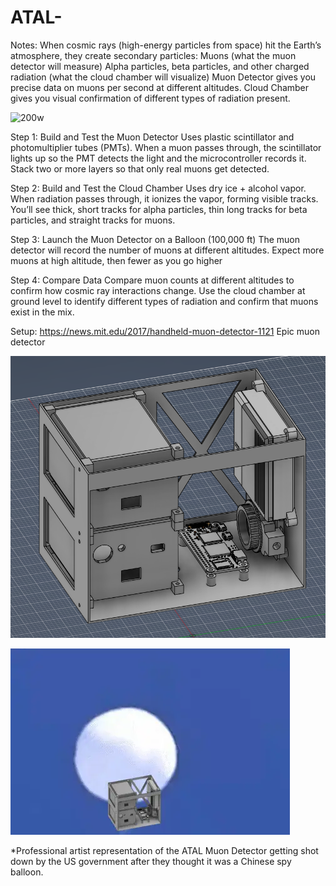 # ATAL-

Notes:
When cosmic rays (high-energy particles from space) hit the Earth’s atmosphere, they create secondary particles:
Muons (what the muon detector will measure)
Alpha particles, beta particles, and other charged radiation (what the cloud chamber will visualize)
Muon Detector gives you precise data on muons per second at different altitudes.
Cloud Chamber gives you visual confirmation of different types of radiation present.

![200w](https://github.com/user-attachments/assets/a24ca46e-d6fd-4d45-b5ce-3f9d5d800b9c)

Step 1: Build and Test the Muon Detector
Uses plastic scintillator and photomultiplier tubes (PMTs).
When a muon passes through, the scintillator lights up so the PMT detects the light and the microcontroller records it.
Stack two or more layers so that only real muons get detected.

Step 2: Build and Test the Cloud Chamber
Uses dry ice + alcohol vapor.
When radiation passes through, it ionizes the vapor, forming visible tracks.
You’ll see thick, short tracks for alpha particles, thin long tracks for beta particles, and straight tracks for muons.

Step 3: Launch the Muon Detector on a Balloon (100,000 ft)
The muon detector will record the number of muons at different altitudes.
Expect more muons at high altitude, then fewer as you go higher

Step 4: Compare Data
Compare muon counts at different altitudes to confirm how cosmic ray interactions change.
Use the cloud chamber at ground level to identify different types of radiation and confirm that muons exist in the mix.



Setup: https://news.mit.edu/2017/handheld-muon-detector-1121 Epic muon detector


![CAD picture](https://github.com/Acoltvet/ATAL/blob/main/ATAL_CAD.PNG)

![gif](https://github.com/Acoltvet/ATAL/blob/main/ATALgif.webp)

*Professional artist representation of the ATAL Muon Detector getting shot down by the US government after they thought it was a Chinese spy balloon.
